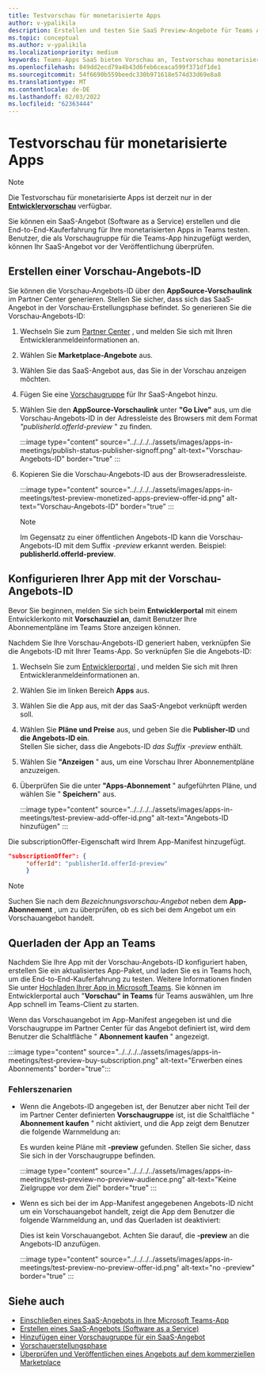 ```yaml
---
title: Testvorschau für monetarisierte Apps
author: v-ypalikila
description: Erstellen und testen Sie SaaS Preview-Angebote für Teams App, bevor Sie das Angebot live übertragen.
ms.topic: conceptual
ms.author: v-ypalikila
ms.localizationpriority: medium
keywords: Teams-Apps SaaS bieten Vorschau an, Testvorschau monetarisierte Saas
ms.openlocfilehash: 849dd2ecd79a4b43d6feb6ceaca599f371df1de1
ms.sourcegitcommit: 54f6690b559beedc330b971618e574d33d69e8a8
ms.translationtype: MT
ms.contentlocale: de-DE
ms.lasthandoff: 02/03/2022
ms.locfileid: "62363444"
---
```

# <a name="test-preview-for-monetized-apps"></a>Testvorschau für monetarisierte Apps

> [!NOTE]
> Die Testvorschau für monetarisierte Apps ist derzeit nur in der [**Entwicklervorschau**](/microsoftteams/platform/resources/dev-preview/developer-preview-intro) verfügbar.

Sie können ein SaaS-Angebot (Software as a Service) erstellen und die End-to-End-Kauferfahrung für Ihre monetarisierten Apps in Teams testen. Benutzer, die als Vorschaugruppe für die Teams-App hinzugefügt werden, können Ihr SaaS-Angebot vor der Veröffentlichung überprüfen.

## <a name="create-a-preview-offer-id"></a>Erstellen einer Vorschau-Angebots-ID

Sie können die Vorschau-Angebots-ID über den **AppSource-Vorschaulink** im Partner Center generieren. Stellen Sie sicher, dass sich das SaaS-Angebot in der Vorschau-Erstellungsphase befindet. So generieren Sie die Vorschau-Angebots-ID:

1. Wechseln Sie zum [Partner Center](https://go.microsoft.com/fwlink/?linkid=2166002) , und melden Sie sich mit Ihren Entwickleranmeldeinformationen an.
1. Wählen Sie **Marketplace-Angebote** aus.
1. Wählen Sie das SaaS-Angebot aus, das Sie in der Vorschau anzeigen möchten.
1. Fügen Sie eine [Vorschaugruppe](/azure/marketplace/create-new-saas-offer-preview) für Ihr SaaS-Angebot hinzu.
1. Wählen Sie den **AppSource-Vorschaulink** unter **"Go Live"** aus, um die Vorschau-Angebots-ID in der Adressleiste des Browsers mit dem Format *"publisherId.offerId-preview* " zu finden.

    :::image type="content" source="../../../../assets/images/apps-in-meetings/publish-status-publisher-signoff.png" alt-text="Vorschau-Angebots-ID" border="true" :::

1. Kopieren Sie die Vorschau-Angebots-ID aus der Browseradressleiste.

      :::image type="content" source="../../../../assets/images/apps-in-meetings/test-preview-monetized-apps-preview-offer-id.png" alt-text="Vorschau-Angebots-ID" border="true" :::

    > [!NOTE]
    > Im Gegensatz zu einer öffentlichen Angebots-ID kann die Vorschau-Angebots-ID mit dem Suffix *-preview* erkannt werden. Beispiel: **publisherId.offerId-preview**.

## <a name="configure-your-app-with-the-preview-offer-id"></a>Konfigurieren Ihrer App mit der Vorschau-Angebots-ID

Bevor Sie beginnen, melden Sie sich beim **Entwicklerportal** mit einem Entwicklerkonto mit **Vorschauziel an**, damit Benutzer Ihre Abonnementpläne im Teams Store anzeigen können.

Nachdem Sie Ihre Vorschau-Angebots-ID generiert haben, verknüpfen Sie die Angebots-ID mit Ihrer Teams-App. So verknüpfen Sie die Angebots-ID:

1. Wechseln Sie zum [Entwicklerportal](https://dev.teams.microsoft.com/) , und melden Sie sich mit Ihren Entwickleranmeldeinformationen an.
1. Wählen Sie im linken Bereich **Apps** aus.
1. Wählen Sie die App aus, mit der das SaaS-Angebot verknüpft werden soll.
1. Wählen Sie **Pläne und Preise** aus, und geben Sie die **Publisher-ID** und **die Angebots-ID ein**.  
  Stellen Sie sicher, dass die Angebots-ID *das Suffix -preview* enthält.
1. Wählen Sie **"Anzeigen** " aus, um eine Vorschau Ihrer Abonnementpläne anzuzeigen.
1. Überprüfen Sie die unter **"Apps-Abonnement** " aufgeführten Pläne, und wählen Sie " **Speichern**" aus.

    :::image type="content" source="../../../../assets/images/apps-in-meetings/test-preview-add-offer-id.png" alt-text="Angebots-ID hinzufügen" :::

Die subscriptionOffer-Eigenschaft wird Ihrem App-Manifest hinzugefügt.

```json
"subscriptionOffer": {
     "offerId": "publisherId.offerId-preview"  
     }
```

>[!NOTE]
> Suchen Sie nach dem *Bezeichnungsvorschau-Angebot* neben dem **App-Abonnement** , um zu überprüfen, ob es sich bei dem Angebot um ein Vorschauangebot handelt.

## <a name="sideload-the-app-to-teams"></a>Querladen der App an Teams

Nachdem Sie Ihre App mit der Vorschau-Angebots-ID konfiguriert haben, erstellen Sie ein aktualisiertes App-Paket, und laden Sie es in Teams hoch, um die End-to-End-Kauferfahrung zu testen. Weitere Informationen finden Sie unter [Hochladen Ihrer App in Microsoft Teams](../../apps-upload.md). Sie können im Entwicklerportal auch "**Vorschau" in Teams** für Teams auswählen, um Ihre App schnell im Teams-Client zu starten.

Wenn das Vorschauangebot im App-Manifest angegeben ist und die Vorschaugruppe im Partner Center für das Angebot definiert ist, wird dem Benutzer die Schaltfläche " **Abonnement kaufen** " angezeigt.

:::image type="content" source="../../../../assets/images/apps-in-meetings/test-preview-buy-subscription.png" alt-text="Erwerben eines Abonnements" border="true":::

### <a name="error-scenarios"></a>Fehlerszenarien

* Wenn die Angebots-ID angegeben ist, der Benutzer aber nicht Teil der im Partner Center definierten **Vorschaugruppe** ist, ist die Schaltfläche " **Abonnement kaufen** " nicht aktiviert, und die App zeigt dem Benutzer die folgende Warnmeldung an:

  Es wurden keine Pläne mit **-preview** gefunden. Stellen Sie sicher, dass Sie sich in der Vorschaugruppe befinden.

  :::image type="content" source="../../../../assets/images/apps-in-meetings/test-preview-no-preview-audience.png" alt-text="Keine Zielgruppe vor dem Ziel" border="true" :::

* Wenn es sich bei der im App-Manifest angegebenen Angebots-ID nicht um ein Vorschauangebot handelt, zeigt die App dem Benutzer die folgende Warnmeldung an, und das Querladen ist deaktiviert:
  
  Dies ist kein Vorschauangebot. Achten Sie darauf, die **-preview** an die Angebots-ID anzufügen.

  :::image type="content" source="../../../../assets/images/apps-in-meetings/test-preview-no-preview-offer-id.png" alt-text="no -preview" border="true" :::

## <a name="see-also"></a>Siehe auch

* [Einschließen eines SaaS-Angebots in Ihre Microsoft Teams-App](include-saas-offer.md)
* [Erstellen eines SaaS-Angebots (Software as a Service)](include-saas-offer.md#create-your-saas-offer)
* [Hinzufügen einer Vorschaugruppe für ein SaaS-Angebot](/azure/marketplace/create-new-saas-offer-preview)
* [Vorschauerstellungsphase](/azure/marketplace/review-publish-offer)
* [Überprüfen und Veröffentlichen eines Angebots auf dem kommerziellen Marketplace](/azure/marketplace/review-publish-offer#validation-and-publishing-steps)
